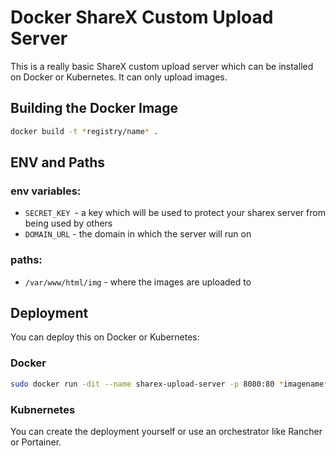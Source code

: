# Docker ShareX Custom Upload Server

This is a really basic ShareX custom upload server which can be installed on Docker or Kubernetes. It can only upload images.

## Building the Docker Image

```bash
docker build -t *registry/name* .
```

## ENV and Paths

### env variables:

- `SECRET_KEY `- a key which will be used to protect your sharex server from being used by others
- `DOMAIN_URL` - the domain in which the server will run on

### paths:

- `/var/www/html/img` - where the images are uploaded to

## Deployment

You can deploy this on Docker or Kubernetes:

### Docker

```bash
sudo docker run -dit --name sharex-upload-server -p 8080:80 *imagename* -v *hostpath*:/var/www/html/img
```

### Kubnernetes

You can create the deployment yourself or use an orchestrator like Rancher or Portainer.